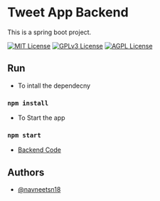 # Tweet App Backend

This is a spring boot project. 

[![MIT License](https://img.shields.io/badge/License-MIT-green.svg)](https://choosealicense.com/licenses/mit/)
[![GPLv3 License](https://img.shields.io/badge/License-GPL%20v3-yellow.svg)](https://opensource.org/licenses/)
[![AGPL License](https://img.shields.io/badge/license-AGPL-blue.svg)](http://www.gnu.org/licenses/agpl-3.0)


## Run

 - To intall the dependecny
  ### `npm install` 
 - To Start the app 
  ### `npm start`
 - [Backend Code](https://git03.iiht.tech/navneetnegi/tweet-app)
 
## Authors

- [@navneetsn18](https://git03.iiht.tech/navneetnegi)
